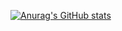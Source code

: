 [![Anurag's GitHub stats](https://github-readme-stats.vercel.app/api?username=Botan-Cosar&show_icons=true&theme=codeSTACKr&include_all_commits=true)](https://github.com/anuraghazra/github-readme-stats)
